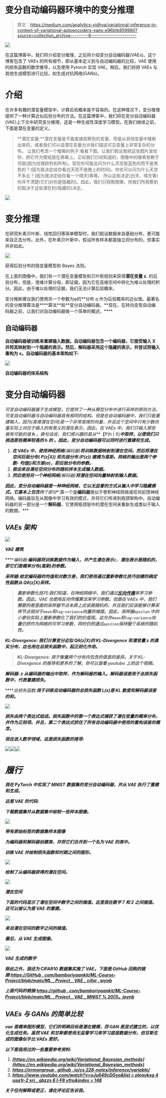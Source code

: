 # 变分自动编码器环境中的变分推理

> 原文：<https://medium.com/analytics-vidhya/variational-inference-in-context-of-variational-autoencoders-vaes-e96bfe859980?source=collection_archive---------6----------------------->

![](img/e2713d2830a20081667059c0fe3637b9.png)

在这篇博客中，我们将介绍变分推理，之后将介绍变分自动编码器(VAEs)。这个博客包含了 VAEs 的所有细节，即从基本定义到与自动编码器的比较，VAE 使用的损失函数的数学推导，以及使用 Pytorch 实现 VAE。稍后，我们将把 VAEs 与其他生成模型进行比较，如生成对抗网络(GANs)。

# 介绍

在许多有趣的潜变量模型中，计算后验概率是不容易的。在这种情况下，变分推理提供了一种计算近似后验分布的方法。在这篇博客中，我们将在变分自动编码器(VAE)上下文中研究变分推理，这是一种生成性深度学习模型。在我们继续之前，下面是潜在变量的定义。

> **潜在变量:**潜在变量是不能直接观察到的变量，而是从其他变量中推断出来的，或者我们可以说潜在变量允许我们描述可见变量上非常复杂的分布。
> 让我们考虑一个粗略的例子:看看下图。让我们假设我把这张图片发给你，把它作为壁纸放在屏幕上。正如我们已经知道的，图像中的像素依赖于邻居(因为纹理颜色和所有)。现在你可能会问为什么天空是蓝色的而不是黑色的？(因为我决定给你看白天而不是晚上的时间)。你也可以问为什么天空不多云？(因为我决定给你看一个晴天)等等。
> 所以这些决定(白天、晴天等)你并不清楚(它们对你是隐藏的)。因此，我们只观察图像，但我们所观察到的取决于这些潜在的(隐藏的)决定。

![](img/624e668d1d91662d8ec769e48e4754fc.png)

# 变分推理

在研究朴素贝叶斯、线性回归等简单模型时，我们假设数据来自基础分布，更可能来自正态分布。此外，在朴素贝叶斯中，假设所有样本都是独立同分布的，但事实并非如此。

![](img/41eaed0f58d31555fa7e18def33964da.png)

获得后验分布的隐变量模型和 Bayes 法则。

在上面的图像中，我们有一个潜在变量模型和贝叶斯规则来获得**潜在变量 z.** 的后验分布，但是，很难计算分母，即证据，因为它在高维空间中转化为难以处理的积分。因此，由于难以处理的证据，我们无法计算后验概率。

变分推断建议我们使用另一个参数为φ的**分布 q 作为后验概率的近似值。最著名的变分推理算法是[](https://en.wikipedia.org/wiki/Expectation%E2%80%93maximization_algorithm#:~:text=In%20statistics%2C%20an%20expectation%E2%80%93maximization,depends%20on%20unobserved%20latent%20variables.)****算法**和**变分自动编码器。**现在，在转向变型自动编码器之前，让我们对自动编码器做一个简单的概述。****

## **自动编码器**

**自动编码器被训练来重建输入数据。自动编码器包含一个编码器，它接受输入 **X** 并将其映射到一个隐藏的表示。然后，解码器采用这个隐藏的表示，并尝试将输入重构为 x。自动编码器的基本架构如下:**

**![](img/0db1ad0518cbb3a5c1510aa547f5798f.png)**

**自动编码器的体系结构**

# **变分自动编码器**

**可变自动编码器属于生成模型，它提供了一种从模型分布中进行采样的原则方法。可变自动编码器与自动编码器具有相同的结构。但是在自动编码器中，我们只能重建输入，因为*(高维潜在空间)是一个非常高维的向量，并且这个空间中只有少数向量实际上对应于输入的有意义的潜在表示。因此，在 VAEs 中，我们只输入那些极有可能的值 ***h*** 。换句话说，我们感兴趣的是从***【P(h | X)***中取样，以便我们只挑选那些概率较高的 ***h 的*** 。因此，变分自动编码器可以同时进行重建和生成。***

1.  ***在 VAEs 中，使用神经网络**(编码器)**将训练数据映射到潜在空间。然后将潜在空间后验分布( **P(z|X))** 和先验分布 **(P(z))** 建模为高斯。网络的输出是两个参数- **均值()**和**方差(σ)**，即后验分布的参数。***
2.  ***假设来自潜在空间分布的随机样本生成输入数据。***
3.  ***然后使用另一个神经网络**(解码器)**将潜在空间向量映射到输入数据。***

***因此，变分自动编码器是一种神经网络，它以无监督的方式从输入中学习隐藏模式。它基本上包含**两个部分**:第一个是**编码器**类似于卷积神经网络或任何前馈神经网络。编码器旨在从图像中学习有效的模式，并将它们传递到瓶颈架构中。自动编码器的另一部分是一个**解码器**，它使用瓶颈层中的潜在空间来重新生成类似于输入的数据。***

## ***VAEs 架构***

***![](img/489781d25add2502e6f62b8ed7828361.png)***

***VAE 建筑***

*****编码器:**编码器将训练数据作为输入，并产生潜在表示**z。**潜在表示是随机的，即它们是概率分布(高斯)的参数。***

*****采样器:**给定编码器的均值和对数方差，我们使用通过**重新参数化技巧**创建的确定性函数从 Qθ(z|X)采样。***

> *****重新参数化技巧:**我们知道，在神经网络中，我们通过[反向传播](https://towardsdatascience.com/how-does-back-propagation-in-artificial-neural-networks-work-c7cad873ea7)来学习参数。因此，VAE 也使用反向传播算法来学习参数。但是在 VAEs 中，我们需要的是里面的*采样器*节点本质上应该是随机的，并且我们应该能够计算采样节点相对于`mean`和`log-variance`向量的梯度。因此，采样器`epsilon` 中的小家伙实际上**重新参数化了**我们的价值观。这允许`mean`和`log-variance`向量仍然作为网络的可学习参数，同时仍然通过`epsilon`保持整个系统的随机性。***

*****KL-Divergence:** 我们计算变分近似 Qθ(z|X)的 KL-Divergence 和潜变量 z 的真实分布，这也用在总损失函数中，起正则化作用。***

> *****KL-Divergence:** 用于衡量两个分布内包含的信息的差异。关于 KL-Divergence 的推导和更多的了解，你可以查看 youtube 上的这个视频。***

*****解码器:** z 从编码器的输出中取样，作为解码器的输入。解码器误差用于总损失函数中，代表重建损失。***

*****总损失函数:**用于训练自动编码器的总损失函数 L(x)是 KL 散度和解码器误差的和。***

***![](img/c39ea6200e5118226c38169ee6f6aaa8.png)***

***损失由两个表达式组成。损失函数中的第一个表达式捕获了潜在变量的概率分布，并作为正则项。并且，第二个表达式抓住了所有自动编码器中使用的重构误差的概念。***

***现在进入数学领域，这是损失函数的推导:***

***![](img/542c36af184302c200ea8e65bb478d1e.png)******![](img/41919cae79ad5ac829bb164a2ec81c91.png)******![](img/72f28c27ecf240ab50a7465fe17d2115.png)***

# ***履行***

***我在 PyTorch 中实现了 MNIST 数据集的变分自动编码器，并从 VAE 执行了重建和生成。***

***这是 VAE 的代码:***

***下载数据集并从数据集中绘制一些样本图像。***

***![](img/930b923812554fdd100d7b371ed4c84a.png)***

***带有原始标签的数据集样本图像***

***为编码器和解码器创建类，并将它们合并到一个名为 VAE 的类中。***

***训练 VAE 并绘制损失函数和时期之间的图形。***

***![](img/1fcf3321320d85055af84103854a9c4c.png)***

***绘制了从编码器获得的潜在空间。***

***![](img/1493bd47330e2a56db9fe7fbb6b446d9.png)***

***潜在空间***

***下面的代码显示了潜在空间中数字之间的插值。这里我在数字 7 和 2 之间插值。这可以被认为是 VAE 的重建。***

***![](img/249de1de270ca039dfff1660a6aa9a1c.png)***

***来自潜在空间的数字之间的插值。***

***最后，从 VAE 生成图像。***

***![](img/ad097c65339fa93def0bde6808491fa3.png)***

***VAE 生成的数字***

***除此之外，我还为 CIFAR10 数据集实施了 VAE。下面是 GitHub 回购的链接:[https://GitHub . com/bamboriyaankit/ML-Course-Project/blob/main/ML _ Project _ VAE _ cifar . ipynb](https://github.com/bamboriyaankit/ML-Course-Project/blob/main/ML_Project_VAE_CIFAR.ipynb)***

***上面代码的链接:[https://github . com/bamboriyaankit/ML-Course-Project/blob/main/ML _ Project _ VAE _ MNIST % 20(1)。ipynb](https://github.com/bamboriyaankit/ML-Course-Project/blob/main/ML_Project_VAE_MNIST%20(1).ipynb)***

## ***VAEs 与 GANs 的简单比较***

***vae 是概率图形模型，它们的明确目标是潜在建模，而 GAN 是显式建立的，以优化生成任务。虽然 VAE 和甘斯都使用无监督学习来学习底层数据分布，但甘斯生成的图像似乎比 VAEs 更好。***

***以下是我用过的一些重要参考资料:***

1.  ***[https://en.wikipedia.org/wiki/Variational_Bayesian_methods](https://en.wikipedia.org/wiki/Variational_Bayesian_methods)***
2.  ***[https://ermongroup . github . io/cs 228-notes/inference/variable/](https://ermongroup.github.io/cs228-notes/inference/variational/)***
3.  ***[https://www.youtube.com/watch?v=oJu649cDGyo&list = pleayksg 4 usq1r-2 xrj _ gbzzs 6 I-F8 yfru&index = 148](https://www.youtube.com/watch?v=oJu649cDGyo&list=PLEAYkSg4uSQ1r-2XrJ_GBzzS6I-f8yfRU&index=148)***

***关于任何解释或更正，请在评论区告诉我。***